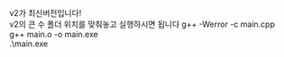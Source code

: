 v2가 최신버전입니다! <br>
v2의 큰 수 폴더 위치를 맞춰놓고 실행하시면 됩니다
g++ -Werror -c main.cpp<br>
g++ main.o -o main.exe<br>
.\main.exe
